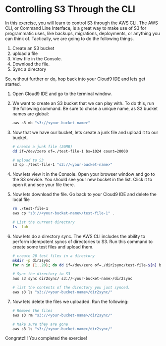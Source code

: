 # Controlling S3 Through the CLI

In this exercise, you will learn to control S3 through the AWS CLI.  The AWS CLI, or Command Line Interface, 
is a great way to make use of S3 for programmatic uses, like backups, migrations, deployments, or anything you 
can think of.  Tactically, we are going to do the following things.

1. Create an S3 bucket
1. upload a file
1. View file in the Console.
1. Download the file.
1. Sync a directory

So, without further or do, hop back into your Cloud9 IDE and lets get started.

1. Open Cloud9 IDE and go to the terminal window.
1. We want to create an S3 bucket that we can play with.  To do this, run the following command.  Be sure to 
chose a unique name, as S3 bucket names are global:

    ```bash
    aws s3 mb "s3://<your-bucket-name>"
    ```

1. Now that we have our bucket, lets create a junk file and upload it to our bucket.

    ```bash
    # create a junk file (20MB)
    dd if=/dev/zero of=./test-file-1 bs=1024 count=20000
    
    # upload to S3
    s3 cp ./test-file-1 "s3://<your-bucket-name>"
    ```

1. Now lets view it in the Console.  Open your browser window and go to the S3 service.  You should see your new bucket
in the list.  Click it to open it and see your file there.

1. Now lets download the file.  Go back to your Cloud9 IDE and delete the local file

    ```bash
    rm ./test-file-1
    aws cp "s3://<your-bucket-name>/test-file-1" .
    
    # List the current directory
    ls -lah
    ```

1. Now lets do a directory sync.  The AWS CLI includes the ability to perform idempotent syncs of directories to S3. 
Run this command to create some test files and upload them.

    ```bash
    # create 20 test files in a directory
    mkdir -p dir2sync
    for n in {1..20}; do dd if=/dev/zero of=./dir2sync/test-file-${n} bs=1024 count=10000; done
    
    # Sync the directory to S3
    aws s3 sync dir2sync/ s3://<your-bucket-name>/dir2sync
    
    # list the contents of the directory you just synced.
    aws s3 ls "s3://<your-bucket-name>/dir2sync/"
    ```

1. Now lets delete the files we uploaded.  Run the following:

    ```bash
    # Remove the files
    aws s3 rm "s3://<your-bucket-name>/dir2sync/"
    
    # Make sure they are gone
    aws s3 ls "s3://<your-bucket-name>/dir2sync/"
    
    ```

Congratz!!! You completed the exercise!  